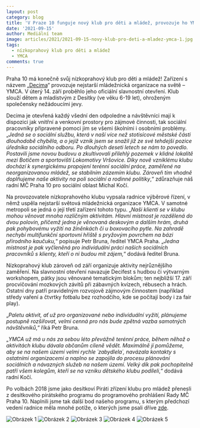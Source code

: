 ```yaml
---
layout: post
category: blog
title: 'V Praze 10 funguje nový klub pro děti a mládež, provozuje ho YMCA'
date: '2021-09-15'
author: Mediální team 
image: articles/2021/2021-09-15-novy-klub-pro-deti-a-mladez-ymca-1.jpg
tags:
  - nízkoprahový klub pro děti a mládež
  - YMCA
comments: true
---
```


Praha 10 má konečně svůj nízkoprahový klub pro děti a mládež! Zařízení s názvem „[Decima](http://www.praha.ymca.cz/decima)“ provozuje nejstarší mládežnická organizace na světě – YMCA. V úterý 14. září proběhlo jeho oficiální slavnostní otevření. Klub slouží dětem a mladistvým z Desítky (ve věku 6-19 let), ohroženým společensky nežádoucími jevy.

Decima je otevřená každý všední den odpoledne a návštěvníci mají k dispozici jak vnitřní a venkovní prostory pro zájmové činnosti, tak sociální pracovníky připravené pomoci jim se všemi školními i osobními problémy. „_Jedná se o sociální službu, která v naší více než stotisícové městské části dlouhodobě chyběla, a o jejíž vznik jsem se snažil již ze své tehdejší pozice úředníka sociálního odboru. Po dlouhých deseti letech se nám to povedlo. Postavili jsme novou budovu a zkultivovali přilehlý pozemek v klidné lokalitě mezi Botičem a sportovišti Lokomotivy Vršovice. Díky nově vzniklému klubu dochází k synergickému propojení terénní sociální práce, zaměřené na neorganizovanou mládež, se stabilním zázemím klubu. Zároveň tím vhodně doplňujeme naše aktivity na poli sociální a rodinné politiky_,“ zdůrazňuje náš radní MČ Praha 10 pro sociální oblast Michal Kočí.

Na provozovatele nízkoprahového klubu vypsala radnice výběrové řízení, v němž uspěla nejstarší světová mládežnická organizace YMCA. V samotné metropoli se jedná o její třetí zařízení tohoto typu. „_Naši klienti se v klubu mohou věnovat mnoha rozličným aktivitám. Hlavní místnost je rozdělená do dvou polovin, přičemž jedna je věnovaná deskovým a dalším hrám, druhá pak pohybovému vyžití na žíněnkách či u boxovacího pytle. Na zahradě nechybí multifunkční sportovní hřiště s pryžovým povrchem na bázi přírodního kaučuku,_“ popisuje Petr Bruna, ředitel YMCA Praha. „_Jedna místnost je pak vyčleněná pro individuální práci našich sociálních pracovníků s klienty, kteří o ni budou mít zájem,_“ dodává ředitel Bruna.

Nízkoprahový klub zároveň od září organizuje aktivity nejrůznějšího zaměření. Na slavnostní otevření navazuje Decifest s hudbou či výtvarným workshopem, pátky jsou věnované tematickým blokům; ten nejbližší 17. září procvičování mozkových závitů při zábavných kvízech, rébusech a hrách. Ostatní dny patří pravidelným rozvojově zájmovým činnostem (například středy vaření a čtvrtky fotbalu bez rozhodčího, kde se počítají body i za fair play).

„_Paletu aktivit, ať už pro organizované nebo individuální vyžití, plánujeme postupně rozšiřovat, velmi cenná pro nás bude zpětná vazba samotných návštěvníků_,“ říká Petr Bruna.

„_YMCA už má u nás za sebou léto převážně terénní práce, během něhož o aktivitách klubu dávala občanům cíleně vědět. Maximálně jí pomůžeme, aby se na našem území velmi rychle ´zabydlela´, navázala kontakty s ostatními organizacemi a naplno se zapojila do procesu plánování sociálních a návazných služeb na našem území. Velký dík pak pochopitelně patří všem kolegům, kteří se na vzniku dětského klubu podíleli_,“ dodává radní Kočí.

Po volbách 2018 jsme jako desítkoví Piráti zřízení klubu pro mládež přenesli z desítkového pirátského programu do programového prohlášení Rady MČ Praha 10. Naplnili jsme tak další bod našeho programu, s kterým předchozí vedení radnice měla mnohé potíže, o kterých jsme psali dříve  [zde](https://pirati10.cz/vybudovani-nizkoprahoveho-klubu-pro-mladez-se-ukazalo-byt-pro-koalici-prilis-vysokym-cilem/).

![Obrázek 1](https://a.pirati.cz/praha10/articles/2021/2021-09-15-novy-klub-pro-deti-a-mladez-ymca-1.jpg)
![Obrázek 2](https://a.pirati.cz/praha10/articles/2021/2021-09-15-novy-klub-pro-deti-a-mladez-ymca-2.jpg)
![Obrázek 3](https://a.pirati.cz/praha10/articles/2021/2021-09-15-novy-klub-pro-deti-a-mladez-ymca-3.jpg)
![Obrázek 4](https://a.pirati.cz/praha10/articles/2021/2021-09-15-novy-klub-pro-deti-a-mladez-ymca-4.jpg)
![Obrázek 5](https://a.pirati.cz/praha10/articles/2021/2021-09-15-novy-klub-pro-deti-a-mladez-ymca-5.jpg)
